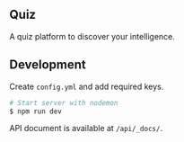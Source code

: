 Quiz
---

A quiz platform to discover your intelligence.

Development
---

Create `config.yml` and add required keys.

``` sh
# Start server with nodemon
$ npm run dev
```

API document is available at `/api/_docs/`.